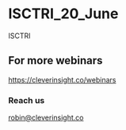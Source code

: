 # ISCTRI_20_June
ISCTRI


## For more webinars

https://cleverinsight.co/webinars 


### Reach us

robin@cleverinsight.co

